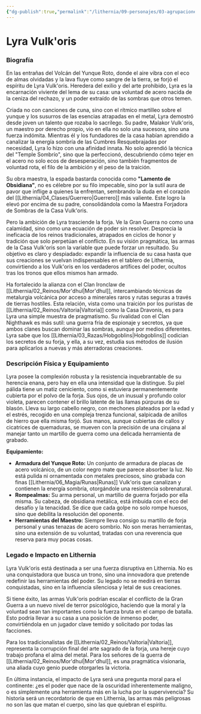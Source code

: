 ```yaml
---
{"dg-publish":true,"permalink":"/lithernia/09-personajes/03-agrupaciones/casa-vulkoris/lyra-vulkoris/","tags":["[lithernia","personajes","Casa Noble","Mor'dhul","Valtoria","Forjador"]}
---
```


# Lyra Vulk'oris

### Biografía

En las entrañas del Volcán del Yunque Roto, donde el aire vibra con el eco de almas olvidadas y la lava fluye como sangre de la tierra, se forjó el espíritu de Lyra Vulk'oris. Heredera del exilio y del arte prohibido, Lyra es la encarnación viviente del lema de su casa: una voluntad de acero nacida de la ceniza del rechazo, y un poder extraído de las sombras que otros temen.

Criada no con canciones de cuna, sino con el rítmico martilleo sobre el yunque y los susurros de las esencias atrapadas en el metal, Lyra demostró desde joven un talento que rozaba lo sacrílego. Su padre, Malakor Vulk'oris, un maestro por derecho propio, vio en ella no solo una sucesora, sino una fuerza indómita. Mientras él y los fundadores de la casa habían aprendido a canalizar la energía sombría de las Cumbres Resquebrajadas por necesidad, Lyra lo hizo con una afinidad innata. No solo aprendió la técnica del "Temple Sombrío", sino que la perfeccionó, descubriendo cómo tejer en el acero no solo ecos de desesperación, sino también fragmentos de voluntad rota, el filo de la ambición y el peso de la traición.

Su obra maestra, la espada bastarda conocida como **"Lamento de Obsidiana"**, no es célebre por su filo impecable, sino por la sutil aura de pavor que inflige a quienes la enfrentan, sembrando la duda en el corazón del [[Lithernia/04_Clases/Guerrero\|Guerrero]] más valiente. Este logro la elevó por encima de su padre, consolidándola como la Maestra Forjadora de Sombras de la Casa Vulk'oris.

Pero la ambición de Lyra trasciende la forja. Ve la Gran Guerra no como una calamidad, sino como una ecuación de poder sin resolver. Desprecia la ineficacia de los reinos tradicionales, atrapados en ciclos de honor y tradición que solo perpetúan el conflicto. En su visión pragmática, las armas de la Casa Vulk'oris son la variable que puede forzar un resultado. Su objetivo es claro y despiadado: expandir la influencia de su casa hasta que sus creaciones se vuelvan indispensables en el tablero de Lithernia, convirtiendo a los Vulk'oris en los verdaderos artífices del poder, ocultos tras los tronos que ellos mismos han armado.

Ha fortalecido la alianza con el Clan Ironclaw de [[Lithernia/02_Reinos/Mor'dhul\|Mor'dhul]], intercambiando técnicas de metalurgia volcánica por acceso a minerales raros y rutas seguras a través de tierras hostiles. Esta relación, vista como una traición por los puristas de [[Lithernia/02_Reinos/Valtoria\|Valtoria]] como la Casa Dravonis, es para Lyra una simple muestra de pragmatismo. Su rivalidad con el Clan Nighthawk es más sutil: una guerra fría de espionaje y secretos, ya que ambos clanes buscan dominar las sombras, aunque por medios diferentes. Lyra sabe que los [[Lithernia/03_Razas/Hobgoblins\|Hobgoblins]] codician los secretos de su forja, y ella, a su vez, estudia sus métodos de ilusión para aplicarlos a nuevas y más aterradoras creaciones.

### Descripción Física y Equipamiento

Lyra posee la complexión robusta y la resistencia inquebrantable de su herencia enana, pero hay en ella una intensidad que la distingue. Su piel pálida tiene un matiz ceniciento, como si estuviera permanentemente cubierta por el polvo de la forja. Sus ojos, de un inusual y profundo color violeta, parecen contener el brillo latente de las llamas púrpuras de su blasón. Lleva su largo cabello negro, con mechones plateados por la edad y el estrés, recogido en una compleja trenza funcional, salpicada de anillos de hierro que ella misma forjó. Sus manos, aunque cubiertas de callos y cicatrices de quemaduras, se mueven con la precisión de una cirujana al manejar tanto un martillo de guerra como una delicada herramienta de grabado.

**Equipamiento:**
*   **Armadura del Yunque Roto:** Un conjunto de armadura de placas de acero volcánico, de un color negro mate que parece absorber la luz. No está pulida ni ornamentada con metales preciosos, sino grabada con finas [[Lithernia/06_Magia/Runas\|Runas]] Vulk'oris que canalizan y contienen la energía sombría, otorgándole una resistencia sobrenatural.
*   **Rompealmas:** Su arma personal, un martillo de guerra forjado por ella misma. Su cabeza, de obsidiana metálica, está imbuida con el eco del desafío y la tenacidad. Se dice que cada golpe no solo rompe huesos, sino que debilita la resolución del oponente.
*   **Herramientas del Maestro:** Siempre lleva consigo su martillo de forja personal y unas tenazas de acero sombrío. No son meras herramientas, sino una extensión de su voluntad, tratadas con una reverencia que reserva para muy pocas cosas.

### Legado e Impacto en Lithernia

Lyra Vulk'oris está destinada a ser una fuerza disruptiva en Lithernia. No es una conquistadora que busca un trono, sino una innovadora que pretende redefinir las herramientas del poder. Su legado no se medirá en tierras conquistadas, sino en la influencia silenciosa y letal de sus creaciones.

Si tiene éxito, las armas Vulk'oris podrían escalar el conflicto de la Gran Guerra a un nuevo nivel de terror psicológico, haciendo que la moral y la voluntad sean tan importantes como la fuerza bruta en el campo de batalla. Esto podría llevar a su casa a una posición de inmenso poder, convirtiéndola en un jugador clave temido y solicitado por todas las facciones.

Para los tradicionalistas de [[Lithernia/02_Reinos/Valtoria\|Valtoria]], representa la corrupción final del arte sagrado de la forja, una hereje cuyo trabajo profana el alma del metal. Para los señores de la guerra de [[Lithernia/02_Reinos/Mor'dhul\|Mor'dhul]], es una pragmática visionaria, una aliada cuyo genio puede otorgarles la victoria.

En última instancia, el impacto de Lyra será una pregunta moral para el continente: ¿es el poder que nace de la oscuridad inherentemente maligno, o es simplemente una herramienta más en la lucha por la supervivencia? Su historia será un recordatorio de que en Lithernia, las armas más peligrosas no son las que matan el cuerpo, sino las que quiebran el espíritu.
